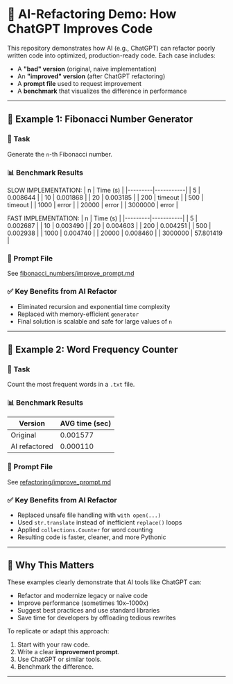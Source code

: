 # 🧠 AI-Refactoring Demo: How ChatGPT Improves Code

This repository demonstrates how AI (e.g., ChatGPT) can refactor poorly written code into optimized, production-ready code. Each case includes:

- A **"bad" version** (original, naive implementation)
- An **"improved" version** (after ChatGPT refactoring)
- A **prompt file** used to request improvement
- A **benchmark** that visualizes the difference in performance

---

## 📘 Example 1: Fibonacci Number Generator

### 🔁 Task
Generate the `n`-th Fibonacci number.

### 📊 Benchmark Results

SLOW IMPLEMENTATION:
| n       | Time (s)  |
|---------|-----------|
| 5       | 0.008644  |
| 10      | 0.001868  |
| 20      | 0.003185  |
| 200     | timeout   |
| 500     | timeout   |
| 1000    | error     |
| 20000   | error     |
| 3000000 | error     |

FAST IMPLEMENTATION:
| n       | Time (s)  |
|---------|-----------|
| 5       | 0.002687  |
| 10      | 0.003490  |
| 20      | 0.004603  |
| 200     | 0.004251  |
| 500     | 0.002938  |
| 1000    | 0.004740  |
| 20000   | 0.008460  |
| 3000000 | 57.801419 |

### 🔗 Prompt File
See [fibonacci_numbers/improve_prompt.md](fibonacci_numbers/improve_prompt.md)

### ✅ Key Benefits from AI Refactor
- Eliminated recursion and exponential time complexity
- Replaced with memory-efficient `generator`
- Final solution is scalable and safe for large values of `n`

---

## 📘 Example 2: Word Frequency Counter

### 🔁 Task
Count the most frequent words in a `.txt` file.

### 📊 Benchmark Results

| Version     | AVG time  (sec) |
|------------|------------------------------|
| Original     | 0.001577                   |
| AI refactored     | 0.000110              |    

### 🔗 Prompt File
See [refactoring/improve_prompt.md](refactoring/improve_prompt.md)

### ✅ Key Benefits from AI Refactor
- Replaced unsafe file handling with `with open(...)`
- Used `str.translate` instead of inefficient `replace()` loops
- Applied `collections.Counter` for word counting
- Resulting code is faster, cleaner, and more Pythonic

---

## 🧠 Why This Matters

These examples clearly demonstrate that AI tools like ChatGPT can:
- Refactor and modernize legacy or naive code
- Improve performance (sometimes 10x–1000x)
- Suggest best practices and use standard libraries
- Save time for developers by offloading tedious rewrites

To replicate or adapt this approach:
1. Start with your raw code.
2. Write a clear **improvement prompt**.
3. Use ChatGPT or similar tools.
4. Benchmark the difference.

---
